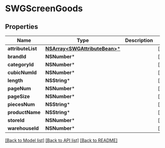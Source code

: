 # SWGScreenGoods

## Properties
Name | Type | Description | Notes
------------ | ------------- | ------------- | -------------
**attributeList** | [**NSArray&lt;SWGAttributeBean&gt;***](SWGAttributeBean.md) |  | [optional] 
**brandId** | **NSNumber*** |  | [optional] 
**categoryId** | **NSNumber*** |  | [optional] 
**cubicNumId** | **NSNumber*** |  | [optional] 
**length** | **NSString*** |  | [optional] 
**pageNum** | **NSNumber*** |  | [optional] 
**pageSize** | **NSNumber*** |  | [optional] 
**piecesNum** | **NSString*** |  | [optional] 
**productName** | **NSString*** |  | [optional] 
**storeId** | **NSNumber*** |  | [optional] 
**warehouseId** | **NSNumber*** |  | [optional] 

[[Back to Model list]](../README.md#documentation-for-models) [[Back to API list]](../README.md#documentation-for-api-endpoints) [[Back to README]](../README.md)


